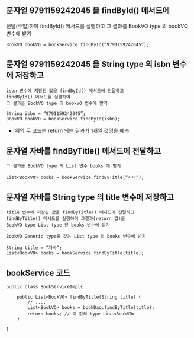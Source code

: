 ## 문자열 9791159242045 을 findById() 메서드에
 전달(주입)하여 findById() 메서드를 실행하고
 그 결과를 BookVO type 의 bookVO 변수에 받기

```
BookVO bookVO = bookService.findById(“9791159242045”);
```


## 문자열 9791159242045 을 String type 의 isbn 변수에 저장하고
	isbn 변수에 저장된 값을 findById() 메서드에 전달하고
	findById() 메서드를 실행하여 
	그 결과를 BookVO type 의 bookVO 변수에 받기

```
String isbn = “9791159242045”;
BookVO bookVO = bookService.findById(isbn);
```
* 위의 두 코드는 return 되는 결과가 1개일 것임을 예측


## 문자열 자바를 findByTitle() 메서드에 전달하고
 	그 결과를 BookVO type 의 List 변수 books 에 받기
```
List<BookVO> books = bookService.findByTitle(“자바”);
```

## 문자열 자바를 String type 의 title 변수에 저장하고
	title 변수에 저장된 값을 findByTitle() 메서드에 전달하고
	findByTitle() 메서드를 실행하여 그결과(return 값)를
	BookVO type List type 인 books 변수에 받기

	BookVO Generic type을 갖는 List type 의 books 변수에 받기

```
String title = “자바“;
List<BookVO> books = bookService.findByTitle(title);
```

## bookService 코드
```
public class BookServiceImpl{
	
	public List<BookVO> findByTitle(String title) {
		// ....
		List<BookVO> books = bookDao.findByTitle(title);
		return books; // 이 값의 type List<BookVO>
	}

}
```